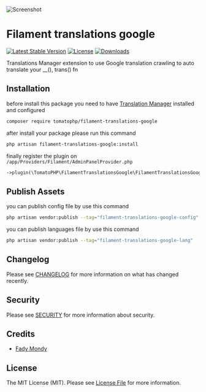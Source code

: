 ![Screenshot](https://raw.githubusercontent.com/tomatophp/filament-translations-google/master/art/screenshot.jpg)

# Filament translations google

[![Latest Stable Version](https://poser.pugx.org/tomatophp/filament-translations-google/version.svg)](https://packagist.org/packages/tomatophp/filament-translations-google)
[![License](https://poser.pugx.org/tomatophp/filament-translations-google/license.svg)](https://packagist.org/packages/tomatophp/filament-translations-google)
[![Downloads](https://poser.pugx.org/tomatophp/filament-translations-google/d/total.svg)](https://packagist.org/packages/tomatophp/filament-translations-google)

Translations Manager extension to use Google translation crawling to auto translate your __(), trans() fn

## Installation

before install this package you need to have [Translation Manager](https://www.github.com/tomatophp/filament-translations) installed and configured

```bash
composer require tomatophp/filament-translations-google
```
after install your package please run this command

```bash
php artisan filament-translations-google:install
```

finally register the plugin on `/app/Providers/Filament/AdminPanelProvider.php`

```php
->plugin(\TomatoPHP\FilamentTranslationsGoogle\FilamentTranslationsGooglePlugin::make())
```

## Publish Assets

you can publish config file by use this command

```bash
php artisan vendor:publish --tag="filament-translations-google-config"
```

you can publish languages file by use this command

```bash
php artisan vendor:publish --tag="filament-translations-google-lang"
```

## Changelog

Please see [CHANGELOG](CHANGELOG.md) for more information on what has changed recently.

## Security

Please see [SECURITY](SECURITY.md) for more information about security.

## Credits

- [Fady Mondy](mailto:info@3x1.io)

## License

The MIT License (MIT). Please see [License File](LICENSE.md) for more information.
